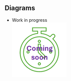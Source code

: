 ## Diagrams

* Work in progress  
![work in progress](../../images/comingSoon.png "work in progress")
